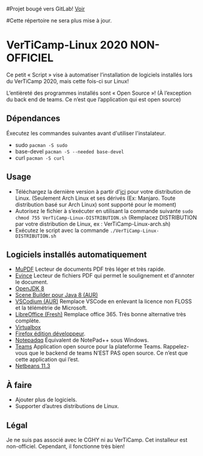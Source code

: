 #Projet bougé vers GitLab!
[Voir](https://gitlab.com/Linetudiant/verticamp-linux)

#Cette répertoire ne sera plus mise à jour.

# VerTiCamp-Linux 2020 NON-OFFICIEL
Ce petit « Script » vise à automatiser l’installation de logiciels installés lors du VerTiCamp 2020, mais cette fois-ci sur Linux!

L’entièreté des programmes installés sont « Open Source »! (À l’exception du back end de teams. Ce n’est que l’application qui est open source)

## Dépendances 
Éxecutez les commandes suivantes avant d'utiliser l'instalateur.
- sudo
```pacman -S sudo```
- base-devel
```pacman -S --needed base-devel```
- curl
```pacman -S curl```

 ## Usage
- Téléchargez la dernière version à partir d'[ici](https://github.com/robglezDev/VerTiCamp-linux/releases) pour votre distribution de Linux. (Seulement Arch Linux et ses dérivés (Ex: Manjaro. Toute distribution basé sur Arch Linux) sont supporté pour le moment)
- Autorisez le fichier à s’exécuter en utilisant la commande suivante  ```sudo chmod 755 VerTiCamp-Linux-DISTRIBUTION.sh```  (Remplacez DISTRIBUTION par votre distribution de Linux, ex : VerTiCamp-Linux-arch.sh)
- Exécutez le script avec la commande ```./VerTiCamp-Linux-DISTRIBUTION.sh``` 

## Logiciels installés automatiquement
- [MuPDF](https://mupdf.com/)
Lecteur de documents PDF très léger et très rapide.
- [Evince](https://wiki.gnome.org/Apps/Evince)
Lecteur de fichiers PDF qui permet le soulignement et d'annoter le document.
- [OpenJDK 8](https://openjdk.java.net/)
- [Scene Builder pour Java 8 (AUR)](https://gluonhq.com/products/scene-builder/)
- [VSCodium (AUR)](https://vscodium.com/)
Remplace VSCode en enlevant la licence non FLOSS et la télémétrie de Microsoft.
- [LibreOffice (Fresh)](https://www.libreoffice.org/)
Remplace office 365. Très bonne alternative très complète.
- [Virtualbox](https://www.virtualbox.org/)
- [Firefox édition développeur](https://www.mozilla.org/en-US/firefox/developer/).
- [Notepadqq](https://notepadqq.com/s/)
Équivalent de NotePad++ sous Windows.
- [Teams](https://github.com/IsmaelMartinez/teams-for-linux)
Application open source pour la plateforme Teams. Rappelez-vous que le backend de teams N’EST PAS open source. Ce n’est que cette application qui l’est.
- [Netbeans 11.3](https://netbeans.apache.org/)

## À faire
- Ajouter plus de logiciels.
- Supporter d’autres distributions de Linux.

## Légal
Je ne suis pas associé avec le CGHY ni au VerTiCamp. Cet installeur est non-officiel. Cependant, il fonctionne très bien!
